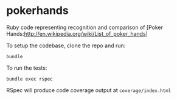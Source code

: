 pokerhands
==========

Ruby code representing recognition and comparison of [Poker Hands:http://en.wikipedia.org/wiki/List_of_poker_hands]

To setup the codebase, clone the repo and run:

`bundle`

To run the tests:

`bundle exec rspec`

RSpec will produce code coverage output at `coverage/index.html`
